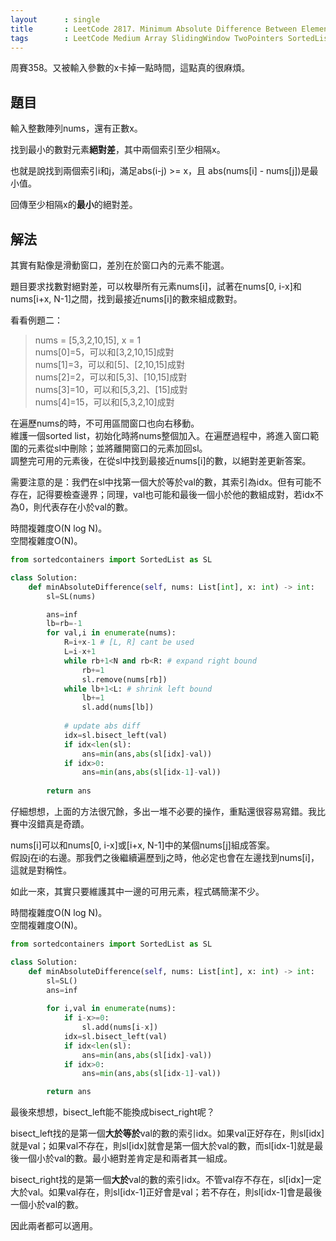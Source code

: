 ```yaml
---
layout      : single
title       : LeetCode 2817. Minimum Absolute Difference Between Elements With Constraint
tags        : LeetCode Medium Array SlidingWindow TwoPointers SortedList BinarySearch
---
```

周賽358。又被輸入參數的x卡掉一點時間，這點真的很麻煩。  

## 題目

輸入整數陣列nums，還有正數x。  

找到最小的數對元素**絕對差**，其中兩個索引至少相隔x。  

也就是說找到兩個索引i和j，滿足abs(i-j) >= x，且 abs(nums[i] - nums[j])是最小值。  

回傳至少相隔x的**最小**的絕對差。  

## 解法

其實有點像是滑動窗口，差別在於窗口內的元素不能選。  

題目要求找數對絕對差，可以枚舉所有元素nums[i]，試著在nums[0, i-x]和nums[i+x, N-1]之間，找到最接近nums[i]的數來組成數對。  

看看例題二：  
> nums = [5,3,2,10,15], x = 1  
> nums[0]=5，可以和[3,2,10,15]成對  
> nums[1]=3，可以和[5]、[2,10,15]成對  
> nums[2]=2，可以和[5,3]、[10,15]成對  
> nums[3]=10，可以和[5,3,2]、[15]成對  
> nums[4]=15，可以和[5,3,2,10]成對  

在遍歷nums的時，不可用區間窗口也向右移動。  
維護一個sorted list，初始化時將nums整個加入。在遍歷過程中，將進入窗口範圍的元素從sl中刪除；並將離開窗口的元素加回sl。  
調整完可用的元素後，在從sl中找到最接近nums[i]的數，以絕對差更新答案。  

需要注意的是：我們在sl中找第一個大於等於val的數，其索引為idx。但有可能不存在，記得要檢查邊界；同理，val也可能和最後一個小於他的數組成對，若idx不為0，則代表存在小於val的數。  

時間複雜度O(N log N)。  
空間複雜度O(N)。  

```python
from sortedcontainers import SortedList as SL

class Solution:
    def minAbsoluteDifference(self, nums: List[int], x: int) -> int:
        sl=SL(nums)

        ans=inf
        lb=rb=-1
        for val,i in enumerate(nums):
            R=i+x-1 # [L, R] cant be used
            L=i-x+1
            while rb+1<N and rb<R: # expand right bound
                rb+=1
                sl.remove(nums[rb])
            while lb+1<L: # shrink left bound
                lb+=1
                sl.add(nums[lb])
            
            # update abs diff
            idx=sl.bisect_left(val)
            if idx<len(sl):
                ans=min(ans,abs(sl[idx]-val))
            if idx>0:
                ans=min(ans,abs(sl[idx-1]-val))
        
        return ans
```

仔細想想，上面的方法很冗餘，多出一堆不必要的操作，重點還很容易寫錯。我比賽中沒錯真是奇蹟。  

nums[i]可以和nums[0, i-x]或[i+x, N-1]中的某個nums[j]組成答案。  
假設j在i的右邊。那我們之後繼續遍歷到j之時，他必定也會在左邊找到nums[i]，這就是對稱性。  

如此一來，其實只要維護其中一邊的可用元素，程式碼簡潔不少。  

時間複雜度O(N log N)。  
空間複雜度O(N)。  

```python
from sortedcontainers import SortedList as SL

class Solution:
    def minAbsoluteDifference(self, nums: List[int], x: int) -> int:
        sl=SL()
        ans=inf
        
        for i,val in enumerate(nums):
            if i-x>=0:
                sl.add(nums[i-x])
            idx=sl.bisect_left(val)
            if idx<len(sl):
                ans=min(ans,abs(sl[idx]-val))
            if idx>0:
                ans=min(ans,abs(sl[idx-1]-val))

        return ans
```

最後來想想，bisect_left能不能換成bisect_right呢？  

bisect_left找的是第一個**大於等於**val的數的索引idx。如果val正好存在，則sl[idx]就是val；如果val不存在，則sl[idx]就會是第一個大於val的數，而sl[idx-1]就是最後一個小於val的數。最小絕對差肯定是和兩者其一組成。  

bisect_right找的是第一個**大於**val的數的索引idx。不管val存不存在，sl[idx]一定大於val。如果val存在，則sl[idx-1]正好會是val；若不存在，則sl[idx-1]會是最後一個小於val的數。  

因此兩者都可以適用。  
